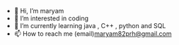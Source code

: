 - 👋 Hi, I’m maryam
- 👀 I’m interested in coding
- 🌱 I’m currently learning java , C++ , python and SQL   
- 📫 How to reach me (email)maryam82prh@gmail.com

<!---
maryamph82/maryamph82 is a ✨ special ✨ repository because its `README.md` (this file) appears on your GitHub profile.
You can click the Preview link to take a look at your changes.
--->
